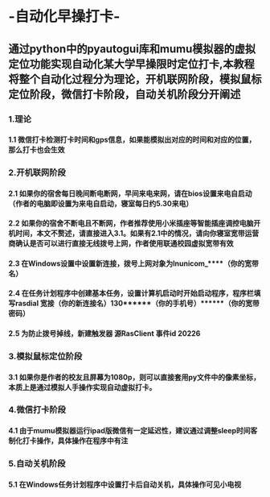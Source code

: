 # -自动化早操打卡-
## 通过python中的pyautogui库和mumu模拟器的虚拟定位功能实现自动化某大学早操限时定位打卡,本教程将整个自动化过程分为理论，开机联网阶段，模拟鼠标定位阶段，微信打卡阶段，自动关机阶段分开阐述
### 1.理论
#### 1.1 微信打卡检测打卡时间和gps信息，如果能模拟出对应的时间和对应的位置，那么打卡也会生效
### 2.开机联网阶段
#### 2.1 如果你的宿舍每日晚间断电断网，早间来电来网，请在bios设置来电自启动（作者的电脑即设置为来电自启动，寝室每日约5.30来电）
#### 2.2 如果你的宿舍不断电且不断网，作者推荐使用小米插座等智能插座调控电脑开机时间，本文不赘述，请直接进入3.1。如果有2.1中的情况，请向你寝室宽带运营商确认是否可以进行直接无线拨号上网，作者使用联通校园虚拟宽带有效
#### 2.3 在Windows设置中设置新连接，拨号上网对象为lnunicom_****（你的宽带名）
#### 2.4 在任务计划程序中创建基本任务，设置计算机启动时开始启动程序，程序栏填写rasdial 宽**接（你的新连接名）130********（你的手机号）******（你的宽带密码）
#### 2.5 为防止拨号掉线，新建触发器 源RasClient 事件id 20226
### 3.模拟鼠标定位阶段
#### 3.1 如果你是作者的校友且屏幕为1080p，则可以直接套用py文件中的像素坐标，本质上是通过模拟人手操作实现自动虚拟打卡。
### 4.微信打卡阶段
#### 4.1 由于mumu模拟器运行ipad版微信有一定延迟性，建议通过调整sleep时间客制化打卡操作，具体操作在程序中有注
### 5.自动关机阶段
#### 5.1 在Windows任务计划程序中设置打卡后自动关机，具体操作可见小电视

